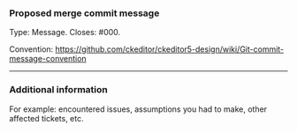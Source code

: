 ### Proposed merge commit message

Type: Message. Closes: #000.

Convention:
https://github.com/ckeditor/ckeditor5-design/wiki/Git-commit-message-convention

---

### Additional information

For example: encountered issues, assumptions you had to make, other affected tickets, etc.
